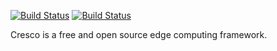 [![Build Status](https://travis-ci.org/CrescoEdge/library.svg?branch=master)](https://travis-ci.org/CrescoEdge/library)
[![Build Status](https://sonarcloud.io/api/project_badges/measure?project=cresco.io%3Alibrary&metric=alert_status)](https://sonarcloud.io/dashboard?id=cresco.io%3Alibrary)

Cresco is a free and open source edge computing framework.
